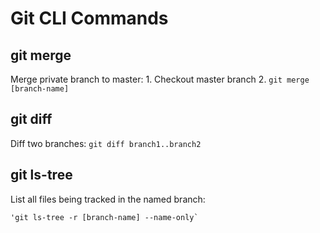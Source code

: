 # Git CLI Commands

## git merge

  Merge private branch to master:
    1. Checkout master branch
    2. `git merge [branch-name]`

## git diff

  Diff two branches:
    `git diff branch1..branch2`

## git ls-tree

  List all files being tracked in the named
  branch: 

    'git ls-tree -r [branch-name] --name-only`


